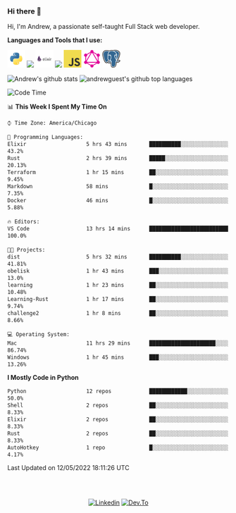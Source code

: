 ### Hi there 👋

Hi, I'm Andrew, a passionate self-taught Full Stack web developer.

**Languages and Tools that I use:**  

<code><img height="40" src="https://raw.githubusercontent.com/github/explore/80688e429a7d4ef2fca1e82350fe8e3517d3494d/topics/python/python.png"></code>
<code><img height="40" src="https://fastapi.tiangolo.com/img/logo-margin/logo-teal.png"></code>
<code><img height="40" src="https://raw.githubusercontent.com/github/explore/d106aa3f6fa091ab80ab5c8cf0d931baff3caaea/topics/elixir/elixir.png"></code>
<code><img height="40" src="https://img.stackshare.io/service/3262/-s9uoLIN.png"></code>
<code><img height="40" src="https://raw.githubusercontent.com/github/explore/80688e429a7d4ef2fca1e82350fe8e3517d3494d/topics/javascript/javascript.png"></code>
<code><img height="40" src="https://raw.githubusercontent.com/github/explore/5c058a388828bb5fde0bcafd4bc867b5bb3f26f3/topics/graphql/graphql.png"></code>
<code><img height="40" src="https://raw.githubusercontent.com/github/explore/80688e429a7d4ef2fca1e82350fe8e3517d3494d/topics/postgresql/postgresql.png"></code>

![Andrew's github stats](https://github-readme-stats.vercel.app/api?username=andrewguest&show_icons=true&theme=vue-dark&count_private=true)
<img height="180em" src="https://github-readme-stats.vercel.app/api/top-langs/?username=andrewguest&theme=vue-dark&layout=compact" alt="andrewguest's github top languages" />

<!--START_SECTION:waka-->
![Code Time](http://img.shields.io/badge/Code%20Time-1%2C093%20hrs%2034%20mins-blue)

📊 **This Week I Spent My Time On** 

```text
⌚︎ Time Zone: America/Chicago

💬 Programming Languages: 
Elixir                   5 hrs 43 mins       ██████████░░░░░░░░░░░░░░░   43.2% 
Rust                     2 hrs 39 mins       █████░░░░░░░░░░░░░░░░░░░░   20.13% 
Terraform                1 hr 15 mins        ██░░░░░░░░░░░░░░░░░░░░░░░   9.45% 
Markdown                 58 mins             █░░░░░░░░░░░░░░░░░░░░░░░░   7.35% 
Docker                   46 mins             █░░░░░░░░░░░░░░░░░░░░░░░░   5.88%

🔥 Editors: 
VS Code                  13 hrs 14 mins      █████████████████████████   100.0%

🐱‍💻 Projects: 
dist                     5 hrs 32 mins       ██████████░░░░░░░░░░░░░░░   41.81% 
obelisk                  1 hr 43 mins        ███░░░░░░░░░░░░░░░░░░░░░░   13.0% 
learning                 1 hr 23 mins        ██░░░░░░░░░░░░░░░░░░░░░░░   10.48% 
Learning-Rust            1 hr 17 mins        ██░░░░░░░░░░░░░░░░░░░░░░░   9.74% 
challenge2               1 hr 8 mins         ██░░░░░░░░░░░░░░░░░░░░░░░   8.66%

💻 Operating System: 
Mac                      11 hrs 29 mins      █████████████████████░░░░   86.74% 
Windows                  1 hr 45 mins        ███░░░░░░░░░░░░░░░░░░░░░░   13.26%

```

**I Mostly Code in Python** 

```text
Python                   12 repos            ████████████░░░░░░░░░░░░░   50.0% 
Shell                    2 repos             ██░░░░░░░░░░░░░░░░░░░░░░░   8.33% 
Elixir                   2 repos             ██░░░░░░░░░░░░░░░░░░░░░░░   8.33% 
Rust                     2 repos             ██░░░░░░░░░░░░░░░░░░░░░░░   8.33% 
AutoHotkey               1 repo              █░░░░░░░░░░░░░░░░░░░░░░░░   4.17%

```



 Last Updated on 12/05/2022 18:11:26 UTC
<!--END_SECTION:waka-->

<br><br>
<p align="center">
   <a href="https://www.linkedin.com/in/andrew-guest-a891759a" target="_blank"><img src="https://img.shields.io/badge/LinkedIn-0077B5?style=for-the-badge&logo=linkedin&logoColor=white" alt="Linkedin"></a>
  <a href="https://dev.to/aguest" target="_blank"><img src="https://img.shields.io/badge/Dev.to-0A0A0A?style=for-the-badge&logo=dev%2Eto&logoColor=white" alt="Dev.To"></a>
</p>
